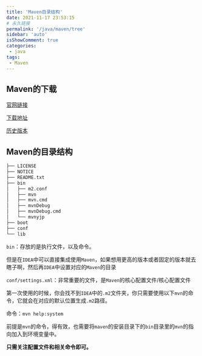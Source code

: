 ```yaml
---
title: 'Maven目录结构'
date: 2021-11-17 23:53:15
# 永久链接
permalink: '/java/maven/tree'
sidebar: 'auto'
isShowComment: true
categories:
 - java
tags:
 - Maven
---
```




## Maven的下载

[官网链接](https://maven.apache.org/)

[下载地址](https://maven.apache.org/download.cgi)

[历史版本](https://maven.apache.org/docs/history.html)



## Maven的目录结构

```txt
├── LICENSE
├── NOTICE
├── README.txt
├── bin
│   ├── m2.conf
│   ├── mvn
│   ├── mvn.cmd
│   ├── mvnDebug
│   ├── mvnDebug.cmd
│   └── mvnyjp
├── boot
├── conf
└── lib
```

`bin`：存放的是执行文件，以及命令。

但是在`IDEA`中可以直接集成使用`Maven`，如果想用更高的版本或者固定的版本就去瞎子啊，然后再`IDEA`中设置对应的`Maven`的目录

`conf/settings.xml`：非常重要的文件，是`Maven`的核心配置文件/核心配置文件

第一次使用的时候，你会找不到`IDEA`中的`.m2`文件夹，你只需要使用以下`mvn`的命令，它就会在对应的默认位置生成`.m2`路径。

命令：`mvn help:system`

前提是`mvn`的命令，得有效，也需要将`maven`的安装目录下的`bin`目录里的`mvn`的指向加入到环境变量中。

**只需关注配置文件和相关命令即可。**

